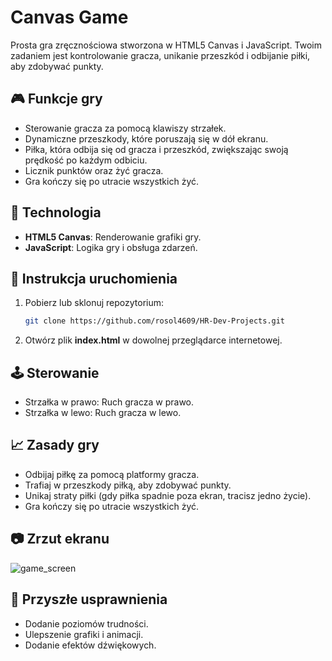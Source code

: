 # Canvas Game

Prosta gra zręcznościowa stworzona w HTML5 Canvas i JavaScript. Twoim zadaniem jest kontrolowanie gracza, unikanie przeszkód i odbijanie piłki, aby zdobywać punkty.

## 🎮 Funkcje gry

- Sterowanie gracza za pomocą klawiszy strzałek.
- Dynamiczne przeszkody, które poruszają się w dół ekranu.
- Piłka, która odbija się od gracza i przeszkód, zwiększając swoją prędkość po każdym odbiciu.
- Licznik punktów oraz żyć gracza.
- Gra kończy się po utracie wszystkich żyć.

## 🔧 Technologia

- **HTML5 Canvas**: Renderowanie grafiki gry.
- **JavaScript**: Logika gry i obsługa zdarzeń.

## 📜 Instrukcja uruchomienia

1. Pobierz lub sklonuj repozytorium:
   ```bash
   git clone https://github.com/rosol4609/HR-Dev-Projects.git
   ```
2. Otwórz plik **index.html** w dowolnej przeglądarce internetowej.

## 🕹️ Sterowanie
- Strzałka w prawo: Ruch gracza w prawo.
- Strzałka w lewo: Ruch gracza w lewo.

## 📈 Zasady gry
- Odbijaj piłkę za pomocą platformy gracza.
- Trafiaj w przeszkody piłką, aby zdobywać punkty.
- Unikaj straty piłki (gdy piłka spadnie poza ekran, tracisz jedno życie).
- Gra kończy się po utracie wszystkich żyć.

## 📷 Zrzut ekranu
![game_screen](https://github.com/user-attachments/assets/a5911876-ada3-4310-bfcd-b467a8683508)

## 🚀 Przyszłe usprawnienia
- Dodanie poziomów trudności.
- Ulepszenie grafiki i animacji.
- Dodanie efektów dźwiękowych.
